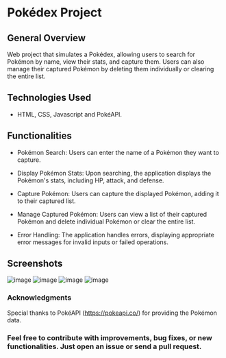 
# Pokédex Project

## General Overview

Web project that simulates a Pokédex, allowing users to search for Pokémon by name, view their stats, and capture them. Users can also manage their captured Pokémon by deleting them individually or clearing the entire list.

## Technologies Used
- HTML, CSS, Javascript and PokéAPI.

## Functionalities

- Pokémon Search: Users can enter the name of a Pokémon they want to capture.

- Display Pokémon Stats: Upon searching, the application displays the Pokémon's stats, including HP, attack, and defense.

- Capture Pokémon: Users can capture the displayed Pokémon, adding it to their captured list.

- Manage Captured Pokémon: Users can view a list of their captured Pokémon and delete individual Pokémon or clear the entire list.

- Error Handling: The application handles errors, displaying appropriate error messages for invalid inputs or failed operations.

## Screenshots
![image](https://github.com/gabricarte/pokedex/assets/104357417/d0ad607c-b9d4-42a5-b409-6e99f5d2a209)
![image](https://github.com/gabricarte/pokedex/assets/104357417/3ffb8a3c-0f33-4a3b-b8a4-c2bb3d80284e)
![image](https://github.com/gabricarte/pokedex/assets/104357417/cf426370-22ef-4e93-b2c5-3c76c8580347)
![image](https://github.com/gabricarte/pokedex/assets/104357417/07d0be3e-d7ca-4b3c-9350-600a515080a8)


### Acknowledgments
Special thanks to PokéAPI (https://pokeapi.co/) for providing the Pokémon data.

### Feel free to contribute with improvements, bug fixes, or new functionalities. Just open an issue or send a pull request.

